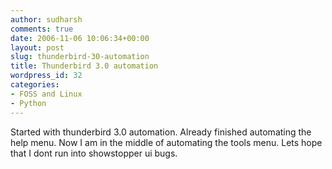 ```yaml
---
author: sudharsh
comments: true
date: 2006-11-06 10:06:34+00:00
layout: post
slug: thunderbird-30-automation
title: Thunderbird 3.0 automation
wordpress_id: 32
categories:
- FOSS and Linux
- Python
---
```


Started with thunderbird 3.0 automation. Already finished automating the help menu. Now I am in the middle of automating the tools menu. Lets hope that I dont run into showstopper ui bugs.
